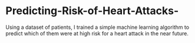 # Predicting-Risk-of-Heart-Attacks-
Using a dataset of patients, I trained a simple machine learning algorithm to predict which of them were at high risk for a heart attack in the near future.
